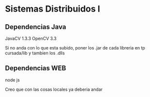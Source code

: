 # Sistemas Distribuidos I

## Dependencias Java
JavaCV 1.3.3
OpenCV 3.3

Si no anda con lo que esta subido, poner los .jar de cada libreria en tp cursada/lib y tambien los .dlls

## Dependencias WEB

node js

Creo que con las cosas locales ya deberia andar
